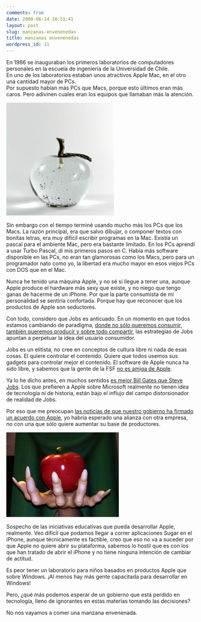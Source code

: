 ```yaml
---
comments: true
date: 2008-06-14 10:51:41
layout: post
slug: manzanas-envenenedas
title: manzanas envenenedas
wordpress_id: 11
---
```


En 1986 se inauguraban los primeros laboratorios de computadores personales en la escuela de ingeniería de la Universidad de Chile.  
En uno de los laboratorios estaban unos atractivos Apple Mac, en el otro una cantidad mayor de PCs.  
Por supuesto habían más PCs que Macs, porque esto últimos eran más caros. Pero adivinen cuales eran los equipos que llamaban más la atención.

![glass_apple.jpg](927329_glass_apple.jpg)

Sin embargo con el tiempo terminé usando mucho más los PCs que los Macs. La razón principal, era que salvo dibujar, o componer textos con bonitas letras, era muy dificil escribir programas en la Mac. Existía un pascal para el ambiente Mac, pero era bastante limitado. En los PCs aprendí a usar Turbo Pascal, di mis primeros pasos en C. Había más software disponible en las PCs, no eran tan glamorosas como los Macs, pero para un programador nato como yo, la libertad era mucho mayor en esos viejos PCs con DOS que en el Mac.

Nunca he tenido una máquina Apple, y no sé si llegue a tener una, aunque Apple produce el hardware más sexy que existe, y no niego que tengo ganas de hacerme de un iPhone. Por que la parte consumista de mi personalidad se sentiría confortada. Porque hay que reconocer que los productos de Apple son seductores.

Con todo, considero que Jobs es anticuado. En un momento en que todos estamos cambiando de paradigma, [donde no sólo queremos consumir, también queremos producir y sobre todo compartir](/2008/06/de_donde_saca_el_tiempo_la_gente.html), las estrategias de Jobs apuntan a perpetuar la idea del usuario consumidor.

Jobs es un elitista, no cree en conceptos de cultura libre ni nada de esas cosas. El quiere controlar el contenido. Quiere que todos usemos sus gadgets para controlar mejor el contenido. El software de Apple nunca ha sido libre, y sabemos que la gente de la FSF [no es amiga de Apple](http://fakesteve.blogspot.com/2007/06/freetards-no-iphones-for-us-thanks.html).

Ya lo he dicho antes, en muchos sentidos [es mejor Bill Gates que Steve Jobs](http://www.lnds.net/2006/06/piratas_de_silicon_valley.html). Los que prefieren a Apple sobre Microsoft realmente no tienen idea de tecnología ni de historia, están bajo el influjo del campo distorsionador de realidad de Jobs.

Por eso que me preocupan [las noticias de que nuestro gobierno ha firmado un acuerdo con Apple](http://luisramirez.cl/blog/?p=1135), yo habría esperado una alianza con otra empresa, no con una que sólo quiere aumentar su base de productores.

![poison_apple.jpg](542439_poison_apple.jpg)

Sospecho de las iniciativas educativas que pueda desarrollar Apple, realmente. Veo dificil que podamos llegar a correr aplicaciones Sugar en el iPhone, aunque técnicamente es factible, creo que eso no va a suceder por que Apple no quiere abrir su plataforma, sabemos lo hostil que es con los que han tratado de abrir el iPhone y no tiene ninguna intención de cambiar de actitud.

Es peor tener un laboratorio para niños basados en productos Apple que sobre Windows. ¡Al menos hay más gente capacitada para desarrollar en Windows!

Pero, ¿qué más podemos esperar de un gobierno que está perdido en tecnología, lleno de ignorantes en estas materias tomando las decisiones?

No nos vayamos a comer una manzana envenenada.



